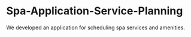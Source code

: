 # Spa-Application-Service-Planning
We developed an application for scheduling spa services and amenities.
